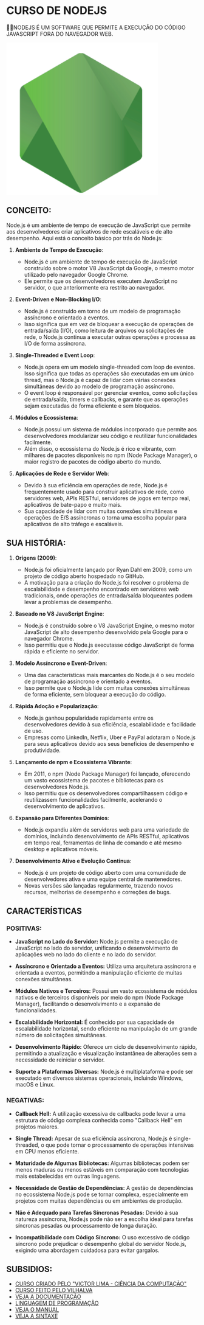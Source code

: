 # CURSO DE NODEJS
👨‍⚖️NODEJS É UM SOFTWARE QUE PERMITE A EXECUÇÃO DO CÓDIGO JAVASCRIPT FORA DO NAVEGADOR WEB.

<img src="FOTO.png" align="center" width="400"> <br>

## CONCEITO:
Node.js é um ambiente de tempo de execução de JavaScript que permite aos desenvolvedores criar aplicativos de rede escaláveis e de alto desempenho. Aqui está o conceito básico por trás do Node.js:

1. **Ambiente de Tempo de Execução**:
   - Node.js é um ambiente de tempo de execução de JavaScript construído sobre o motor V8 JavaScript da Google, o mesmo motor utilizado pelo navegador Google Chrome.
   - Ele permite que os desenvolvedores executem JavaScript no servidor, o que anteriormente era restrito ao navegador.

2. **Event-Driven e Non-Blocking I/O**:
   - Node.js é construído em torno de um modelo de programação assíncrono e orientado a eventos.
   - Isso significa que em vez de bloquear a execução de operações de entrada/saída (I/O), como leitura de arquivos ou solicitações de rede, o Node.js continua a executar outras operações e processa as I/O de forma assíncrona.

3. **Single-Threaded e Event Loop**:
   - Node.js opera em um modelo single-threaded com loop de eventos. Isso significa que todas as operações são executadas em um único thread, mas o Node.js é capaz de lidar com várias conexões simultâneas devido ao modelo de programação assíncrono.
   - O event loop é responsável por gerenciar eventos, como solicitações de entrada/saída, timers e callbacks, e garante que as operações sejam executadas de forma eficiente e sem bloqueios.

4. **Módulos e Ecossistema**:
   - Node.js possui um sistema de módulos incorporado que permite aos desenvolvedores modularizar seu código e reutilizar funcionalidades facilmente.
   - Além disso, o ecossistema do Node.js é rico e vibrante, com milhares de pacotes disponíveis no npm (Node Package Manager), o maior registro de pacotes de código aberto do mundo.

5. **Aplicações de Rede e Servidor Web**:
   - Devido à sua eficiência em operações de rede, Node.js é frequentemente usado para construir aplicativos de rede, como servidores web, APIs RESTful, servidores de jogos em tempo real, aplicativos de bate-papo e muito mais.
   - Sua capacidade de lidar com muitas conexões simultâneas e operações de E/S assíncronas o torna uma escolha popular para aplicativos de alto tráfego e escaláveis.

## SUA HISTÓRIA:
1. **Origens (2009)**:
   - Node.js foi oficialmente lançado por Ryan Dahl em 2009, como um projeto de código aberto hospedado no GitHub.
   - A motivação para a criação do Node.js foi resolver o problema de escalabilidade e desempenho encontrado em servidores web tradicionais, onde operações de entrada/saída bloqueantes podem levar a problemas de desempenho.

2. **Baseado no V8 JavaScript Engine**:
   - Node.js é construído sobre o V8 JavaScript Engine, o mesmo motor JavaScript de alto desempenho desenvolvido pela Google para o navegador Chrome.
   - Isso permitiu que o Node.js executasse código JavaScript de forma rápida e eficiente no servidor.

3. **Modelo Assíncrono e Event-Driven**:
   - Uma das características mais marcantes do Node.js é o seu modelo de programação assíncrono e orientado a eventos.
   - Isso permite que o Node.js lide com muitas conexões simultâneas de forma eficiente, sem bloquear a execução do código.

4. **Rápida Adoção e Popularização**:
   - Node.js ganhou popularidade rapidamente entre os desenvolvedores devido à sua eficiência, escalabilidade e facilidade de uso.
   - Empresas como LinkedIn, Netflix, Uber e PayPal adotaram o Node.js para seus aplicativos devido aos seus benefícios de desempenho e produtividade.

5. **Lançamento de npm e Ecossistema Vibrante**:
   - Em 2011, o npm (Node Package Manager) foi lançado, oferecendo um vasto ecossistema de pacotes e bibliotecas para os desenvolvedores Node.js.
   - Isso permitiu que os desenvolvedores compartilhassem código e reutilizassem funcionalidades facilmente, acelerando o desenvolvimento de aplicativos.

6. **Expansão para Diferentes Domínios**:
   - Node.js expandiu além de servidores web para uma variedade de domínios, incluindo desenvolvimento de APIs RESTful, aplicativos em tempo real, ferramentas de linha de comando e até mesmo desktop e aplicativos móveis.

7. **Desenvolvimento Ativo e Evolução Contínua**:
   - Node.js é um projeto de código aberto com uma comunidade de desenvolvedores ativa e uma equipe central de mantenedores.
   - Novas versões são lançadas regularmente, trazendo novos recursos, melhorias de desempenho e correções de bugs.

## CARACTERÍSTICAS
### POSITIVAS:
- **JavaScript no Lado do Servidor:** Node.js permite a execução de JavaScript no lado do servidor, unificando o desenvolvimento de aplicações web no lado do cliente e no lado do servidor.

- **Assíncrono e Orientado a Eventos:** Utiliza uma arquitetura assíncrona e orientada a eventos, permitindo a manipulação eficiente de muitas conexões simultâneas.

- **Módulos Nativos e Terceiros:** Possui um vasto ecossistema de módulos nativos e de terceiros disponíveis por meio do npm (Node Package Manager), facilitando o desenvolvimento e a expansão de funcionalidades.

- **Escalabilidade Horizontal:** É conhecido por sua capacidade de escalabilidade horizontal, sendo eficiente na manipulação de um grande número de solicitações simultâneas.

- **Desenvolvimento Rápido:** Oferece um ciclo de desenvolvimento rápido, permitindo a atualização e visualização instantânea de alterações sem a necessidade de reiniciar o servidor.

- **Suporte a Plataformas Diversas:** Node.js é multiplataforma e pode ser executado em diversos sistemas operacionais, incluindo Windows, macOS e Linux.

### NEGATIVAS:
- **Callback Hell:** A utilização excessiva de callbacks pode levar a uma estrutura de código complexa conhecida como "Callback Hell" em projetos maiores.

- **Single Thread:** Apesar de sua eficiência assíncrona, Node.js é single-threaded, o que pode tornar o processamento de operações intensivas em CPU menos eficiente.

- **Maturidade de Algumas Bibliotecas:** Algumas bibliotecas podem ser menos maduras ou menos estáveis em comparação com tecnologias mais estabelecidas em outras linguagens.

- **Necessidade de Gestão de Dependências:** A gestão de dependências no ecossistema Node.js pode se tornar complexa, especialmente em projetos com muitas dependências ou em ambientes de produção.

- **Não é Adequado para Tarefas Síncronas Pesadas:** Devido à sua natureza assíncrona, Node.js pode não ser a escolha ideal para tarefas síncronas pesadas ou processamento de longa duração.

- **Incompatibilidade com Código Síncrono:** O uso excessivo de código síncrono pode prejudicar o desempenho global do servidor Node.js, exigindo uma abordagem cuidadosa para evitar gargalos.

## SUBSIDIOS:
- [CURSO CRIADO PELO "VICTOR LIMA - CIÊNCIA DA COMPUTAÇÃO"](https://www.youtube.com/playlist?list=PLJ_KhUnlXUPtbtLwaxxUxHqvcNQndmI4B)
- [CURSO FEITO PELO VILHALVA](https://github.com/VILHALVA)
- [VEJA A DOCUMENTAÇÃO](https://nodejs.org/docs/latest/api/)
- [LINGUAGEM DE PROGRAMAÇÃO](https://github.com/VILHALVA/CURSO-DE-JAVASCRIPT)
- [VEJA O MANUAL](./MANUAL.md)
- [VEJA A SINTAXE](./SINTAXE.md)
